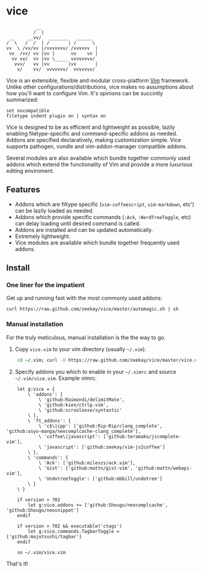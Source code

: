 # vice

               __
              /  |
     __     __vv/   _______   ______
    /  \   /  /  | /       | /      \
    vv  \ /vv/vv |/vvvvvvv/ /vvvvvv  |
     vv  /vv/ vv |vv |      vv    vv |
      vv vv/  vv |vv \_____ vvvvvvvv/
       vvv/   vv |vv       |vv       |
        v/    vv/  vvvvvvv/  vvvvvvv/


Vice is an extensible, flexible and modular cross-platform [Vim][vim] framework.
Unlike other configurations/distributions, vice makes no assumptions about how
you'll want to configure Vim. It's opinions can be succintly summarized:

    set nocompatible
    filetype indent plugin on | syntax on

Vice is designed to be as efficient and lightweight as possible, lazily enabling
filetype-specific and command-specific addons as needed. Addons are specified
declaratively, making customization simple. Vice supports pathogen, vundle and
vim-addon-manager compatible addons.

Several modules are also available which bundle together commonly used addons
which extend the functionality of Vim and provide a more luxurious editing
enviroment.

## Features
- Addons which are filtype specific (`vim-coffeescript`, `vim-markdown`, etc')
  can be lazily loaded as needed.
- Addons which provide specific commands (`:Ack`, `:NerdTreeToggle`, etc) can
  delay loading until desired command is called.
- Addons are installed and can be updated automatically.
- Extremely lightweight.
- Vice modules are available which bundle together frequently used addons.

## Install

### One liner for the impatient
Get up and running fast with the most commonly used addons:

    curl https://raw.github.com/zeekay/vice/master/automagic.sh | sh

### Manual installation
For the truly meticulous, manual installation is the the way to go.

1. Copy `vice.vim` to your vim directory (usually `~/.vim`).

```bash
    cd ~/.vim; curl -O https://raw.github.com/zeekay/vice/master/vice.vim
```

2. Specify addons you which to enable in your `~/.vimrc` and source
   `~/.vim/vice.vim`. Example vimrc:

```vim
    let g:vice = {
        \ 'addons': [
            \ 'github:Raimondi/delimitMate',
            \ 'github:kien/ctrlp.vim',
            \ 'github:scrooloose/syntastic'
        \ ],
        \ 'ft_addons': {
            \ 'c$\|cpp': ['github:Rip-Rip/clang_complete', 'github:osyo-manga/neocomplcache-clang_complete'],
            \ 'coffee\|javascript': ['github:teramako/jscomplete-vim'],
            \ 'javascript': ['github:zeekay/vim-js2coffee']
        \ },
        \ 'commands': {
            \ 'Ack': ['github:mileszs/ack.vim'],
            \ 'Gist': ['github:mattn/gist-vim', 'github:mattn/webapi-vim'],
            \ 'UndotreeToggle': ['github:mbbill/undotree']
        \ }
    \ }

    if version > 702
        let g:vice.addons += ['github:Shougo/neocomplcache', 'github:Shougo/neosnippet']
    endif

    if version > 702 && executable('ctags')
        let g:vice.commands.TagbarToggle = ['github:majutsushi/tagbar']
    endif

    so ~/.vim/vice.vim
```

That's it!

[vim]: http://vim.org
